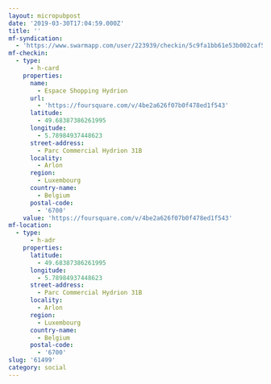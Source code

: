 ```yaml
---
layout: micropubpost
date: '2019-03-30T17:04:59.000Z'
title: ''
mf-syndication:
  - 'https://www.swarmapp.com/user/223939/checkin/5c9fa1bb61e53b002caf596a'
mf-checkin:
  - type:
      - h-card
    properties:
      name:
        - Espace Shopping Hydrion
      url:
        - 'https://foursquare.com/v/4be2a626f07b0f478ed1f543'
      latitude:
        - 49.68387386261995
      longitude:
        - 5.78984937448623
      street-address:
        - Parc Commercial Hydrion 31B
      locality:
        - Arlon
      region:
        - Luxembourg
      country-name:
        - Belgium
      postal-code:
        - '6700'
    value: 'https://foursquare.com/v/4be2a626f07b0f478ed1f543'
mf-location:
  - type:
      - h-adr
    properties:
      latitude:
        - 49.68387386261995
      longitude:
        - 5.78984937448623
      street-address:
        - Parc Commercial Hydrion 31B
      locality:
        - Arlon
      region:
        - Luxembourg
      country-name:
        - Belgium
      postal-code:
        - '6700'
slug: '61499'
category: social
---
```

